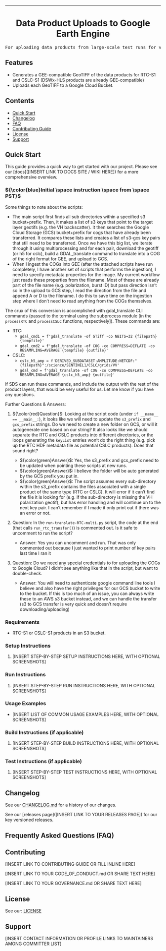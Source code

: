 
<!-- Header block for project -->
<hr>

<div align="center">

<h1 align="center">Data Product Uploads to Google Earth Engine</h1>
<!-- ☝️ Replace with your repo name ☝️ -->

</div>

<pre align="center">For uploading data products from large-scale test runs for visualization and inspection in Google Earth Engine (GEE)</pre>
<!-- ☝️ Replace with a single sentence describing the purpose of your repo / proj ☝️ -->

<!-- Header block for project -->

<!-- ☝️ Add badges via: https://shields.io e.g. ![](https://img.shields.io/github/your_chosen_action/your_org/your_repo) ☝️ -->

<!-- ☝️ Screenshot of your software (if applicable) via ![](https://uri-to-your-screenshot) ☝️ -->

<!-- ☝️ Replace with a more detailed description of your repository, including why it was made and whom its intended for.  ☝
[INSERT MORE DETAILED DESCRIPTION OF YOUR REPOSITORY HERE]
-->

<!-- example links>
[INSERT LIST OF IMPORTANT PROJECT / REPO LINKS HERE]
[Website](INSERT WEBSITE LINK HERE) | [Docs/Wiki](INSERT DOCS/WIKI SITE LINK HERE) | [Discussion Board](INSERT DISCUSSION BOARD LINK HERE) | [Issue Tracker](INSERT ISSUE TRACKER LINK HERE)
-->

## Features

* Generates a GEE-compatible GeoTIFF of the data products for RTC-S1 and CSLC-S1 (DSWx-HLS products are already GEE-compatible)
* Uploads each GeoTIFF to a Google Cloud Bucket.
  
<!-- ☝️ Replace with a bullet-point list of your features ☝️ -->

## Contents

* [Quick Start](#quick-start)
* [Changelog](#changelog)
* [FAQ](#frequently-asked-questions-faq)
* [Contributing Guide](#contributing)
* [License](#license)
* [Support](#support)

## Quick Start

This guide provides a quick way to get started with our project. Please see our [docs]([INSERT LINK TO DOCS SITE / WIKI HERE]) for a more comprehensive overview.

### ${\color{blue}Initial \space instruction \space from \space PST}$

Some things to note about the scripts:
* The main script first finds all sub directories within a specified s3 bucket+prefix. Then, it makes a list of s3 keys that point to the target layer geotifs (e.g. the VH backscatter). It then searches the Google Cloud Storage (GCS) bucket+prefix for cogs that have already been transferred. It compares these lists and creates a list of s3-gcs key pairs that still need to be transferred. Once we have this big list, we iterate through it using multiprocessing and for each pair, download the geotiff (or h5 for cslc), build a GDAL_translate command to translate into a COG of the right format for GEE, and upload to GCS.
* When I ingest the COGs into GEE (after the attached scripts have run completely, I have another set of scripts that performs the ingestion), I need to specify metadata properties for the image. My current workflow just reads these properties from the filename. Most of these are already part of the file name (e.g. polarization, burst ID) but pass direction isn’t so in the upload to GCS step, I read the direction from the file and append A or D to the filename. I do this to save time on the ingestion step where I don’t need to read anything from the COGs themselves.
 
The crux of this conversion is accomplished with gdal_translate CLI commands (passed to the terminal using the subprocess module [in the `processRTC` and `processCSLC` functions, respectively]). These commands are:
* RTC:
  * `gdal_cmd1 = f'gdal_translate -of GTiff -co NBITS=32 {filepath} {tempfile}'`
  * `gdal_cmd2 = f'gdal_translate -of COG -co COMPRESS=DEFLATE -co RESAMPLING=AVERAGE {tempfile} {outfile}'`
* CSLC:
  * `cslc_h5_amp = f'DERIVED_SUBDATASET:AMPLITUDE:NETCDF:"{filepath}":/science/SENTINEL1/CSLC/grids/VV'`
  * `gdal_cmd = f'gdal_translate -of COG -co COMPRESS=DEFLATE -co RESAMPLING=AVERAGE {cslc_h5_amp} {outfile}'`
 
If SDS can run these commands, and include the output with the rest of the product layers, that would be very useful for us. Let me know if you have any questions.


Further Questions & Answers:

1. ${\color{red}Question}$:  Looking at the script code (under `if __name__ == __main__:`), it looks like we will need to update the `s3_prefix` and `gcs_prefix` strings.  Do we need to create a new folder on GCS, or will it autogenerate one based on our string?  It also looks like we should separate the RTC and CSLC products into different directories, or the loops generating the `keyList` entries won’t do the right thing (e.g. pick up the RTC HDF metadata file as potential CSLC products).  Does that sound right?
   - ${\color{green}Answer}$: Yes, the s3_prefix and gcs_prefix need to be updated when pointing these scripts at new runs.
   - ${\color{green}Answer}$: I believe the folder will be auto generated by the GCS prefix you put in.
   - ${\color{green}Answer}$: The script assumes every sub-directory within the s3_prefix contains the files associated with a single product of the same type (RTC or CSLC). It will error if it can’t find the file it is looking for (e.g. if the sub-directory is missing the VH polarization geotif), but has error handling and will continue on to the next key pair. I can’t remember if I made it only print out if there was an error or not.

2. Question: In the `run-translate-RTC-multi.py` script, the code at the end (that calls `run_rtc_transfer()`) is commented out.  Is it safe to uncomment to run the script?
   - Answer: Yes you can uncomment and run. That was only commented out because I just wanted to print number of key pairs last time I ran it
 
3. Question: Do we need any special credentials to for uploading the COGs to Google Cloud?  I didn’t see anything like that in the script, but want to double-check.
   - Answer: You will need to authenticate google command line tools I believe and also have the right privileges for our GCS bucket to write to the bucket. If this is too much of an issue, you can always write these to an AWS s3 bucket instead, and we can handle the transfer (s3 to GCS transfer is very quick and doesn’t require downloading/uploading)



### Requirements

* RTC-S1 or CSLC-S1 products in an S3 bucket.
  
<!-- ☝️ Replace with a numbered list of your requirements, including hardware if applicable ☝️ -->

### Setup Instructions

1. [INSERT STEP-BY-STEP SETUP INSTRUCTIONS HERE, WITH OPTIONAL SCREENSHOTS]
   
<!-- ☝️ Replace with a numbered list of how to set up your software prior to running ☝️ -->

### Run Instructions

1. [INSERT STEP-BY-STEP RUN INSTRUCTIONS HERE, WITH OPTIONAL SCREENSHOTS]

<!-- ☝️ Replace with a numbered list of your run instructions, including expected results ☝️ -->

### Usage Examples

* [INSERT LIST OF COMMON USAGE EXAMPLES HERE, WITH OPTIONAL SCREENSHOTS]

<!-- ☝️ Replace with a list of your usage examples, including screenshots if possible, and link to external documentation for details ☝️ -->

### Build Instructions (if applicable)

1. [INSERT STEP-BY-STEP BUILD INSTRUCTIONS HERE, WITH OPTIONAL SCREENSHOTS]

<!-- ☝️ Replace with a numbered list of your build instructions, including expected results / outputs with optional screenshots ☝️ -->

### Test Instructions (if applicable)

1. [INSERT STEP-BY-STEP TEST INSTRUCTIONS HERE, WITH OPTIONAL SCREENSHOTS]

<!-- ☝️ Replace with a numbered list of your test instructions, including expected results / outputs with optional screenshots ☝️ -->

## Changelog

See our [CHANGELOG.md](CHANGELOG.md) for a history of our changes.

See our [releases page]([INSERT LINK TO YOUR RELEASES PAGE]) for our key versioned releases.

<!-- ☝️ Replace with links to your changelog and releases page ☝️ -->

## Frequently Asked Questions (FAQ)

<!-- example link to FAQ PAGE>
Questions about our project? Please see our: [FAQ]([INSERT LINK TO FAQ / DISCUSSION BOARD])
-->

<!-- example FAQ inline format>
1. Question 1
   - Answer to question 1
2. Question 2
   - Answer to question 2
-->

<!-- example FAQ inline with no questions yet>
No questions yet. Propose a question to be added here by reaching out to our contributors! See support section below.
-->

<!-- ☝️ Replace with a list of frequently asked questions from your project, or post a link to your FAQ on a discussion board ☝️ -->

## Contributing

[INSERT LINK TO CONTRIBUTING GUIDE OR FILL INLINE HERE]
<!-- example link to CONTRIBUTING.md>
Interested in contributing to our project? Please see our: [CONTRIBUTING.md](CONTRIBUTING.md)
-->

<!-- example inline contributing guide>
1. Create an GitHub issue ticket describing what changes you need (e.g. issue-1)
2. [Fork](INSERT LINK TO YOUR REPO FORK PAGE HERE, e.g. https://github.com/my_org/my_repo/fork) this repo
3. Make your modifications in your own fork
4. Make a pull-request in this repo with the code in your fork and tag the repo owner / largest contributor as a reviewer

**Working on your first pull request?** See guide: [How to Contribute to an Open Source Project on GitHub](https://kcd.im/pull-request)
-->

[INSERT LINK TO YOUR CODE_OF_CONDUCT.md OR SHARE TEXT HERE]
<!-- example link to CODE_OF_CONDUCT.md>
For guidance on how to interact with our team, please see our code of conduct located at: [CODE_OF_CONDUCT.md](CODE_OF_CONDUCT.md)
-->

<!-- ☝️ Replace with a text describing how people may contribute to your project, or link to your contribution guide directly ☝️ -->

[INSERT LINK TO YOUR GOVERNANCE.md OR SHARE TEXT HERE]
<!-- example link to GOVERNANCE.md>
For guidance on our governance approach, including decision-making process and our various roles, please see our governance model at: [GOVERNANCE.md](GOVERNANCE.md)
-->

## License

See our: [LICENSE](LICENSE)
<!-- ☝️ Replace with the text of your copyright and license, or directly link to your license file ☝️ -->

## Support

[INSERT CONTACT INFORMATION OR PROFILE LINKS TO MAINTAINERS AMONG COMMITTER LIST]

<!-- example list of contacts>
Key points of contact are: [@github-user-1](link to github profile) [@github-user-2](link to github profile)
-->

<!-- ☝️ Replace with the key individuals who should be contacted for questions ☝️ -->





